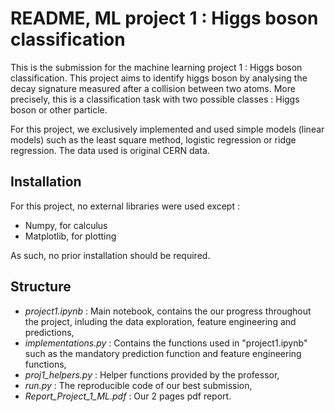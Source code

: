 # README, ML project 1 : Higgs boson classification
This is the submission for the machine learning project 1 : Higgs boson classification.
This project aims to identify higgs boson by analysing the decay signature measured after a collision between two atoms. More precisely, this is a classification task with two possible classes : Higgs boson or other particle.

For this project, we exclusively implemented and used simple models (linear models) such as the least square method, logistic regression or ridge regression. The data used is original CERN data.

## Installation
For this project, no external libraries were used except :
- Numpy, for calculus
- Matplotlib, for plotting


As such, no prior installation should be required.

## Structure
- *project1.ipynb* : Main notebook, contains the our progress throughout the project, inluding the data exploration, feature engineering and predictions,
- *implementations.py* : Contains the functions used in "project1.ipynb" such as the mandatory prediction function and feature engineering functions,
- *proj1_helpers.py* : Helper functions provided by the professor,
- *run.py* : The reproducible code of our best submission,
- *Report_Project_1_ML.pdf* : Our 2 pages pdf report.